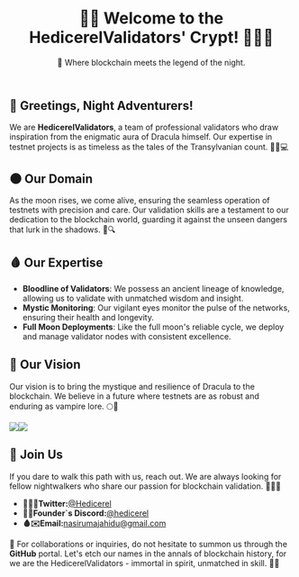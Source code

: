<body>
    <main>
        <header style="align: center;">
            <h1 style="align: center;">🏰🌙 Welcome to the HedicerelValidators' Crypt! 🧛‍♂️🦇</h1>
            <p style="align: center;">🌙 Where blockchain meets the legend of the night.</p>
        </header>
        <article>
            <section>
                <h2>👋 Greetings, Night Adventurers!</h2>
                <p>We are <strong>HedicerelValidators</strong>, a team of professional validators who draw inspiration from the enigmatic aura of Dracula himself. Our expertise in testnet projects is as timeless as the tales of the Transylvanian count. 🧛‍♂️💻</p>
            </section>
            <section>
                <h2>🌑 Our Domain</h2>
                <p>As the moon rises, we come alive, ensuring the seamless operation of testnets with precision and care. Our validation skills are a testament to our dedication to the blockchain world, guarding it against the unseen dangers that lurk in the shadows. 🦇🔍</p>
            </section>
            <section>
                <h2>🩸 Our Expertise</h2>
                <ul>
                    <li><strong>Bloodline of Validators</strong>: We possess an ancient lineage of knowledge, allowing us to validate with unmatched wisdom and insight.</li>
                    <li><strong>Mystic Monitoring</strong>: Our vigilant eyes monitor the pulse of the networks, ensuring their health and longevity.</li>
                    <li><strong>Full Moon Deployments</strong>: Like the full moon's reliable cycle, we deploy and manage validator nodes with consistent excellence.</li>
                </ul>
            </section>
            <section>
                <h2>🔮 Our Vision</h2>
                <p>Our vision is to bring the mystique and resilience of Dracula to the blockchain. We believe in a future where testnets are as robust and enduring as vampire lore. 🌕🌌</p>
                <div style="display: flex; flex-direction: row;">
                    <img src="https://pbs.twimg.com/profile_images/1762204546913468416/KBZhJfhC_200x200.jpg">
                    <img src="https://pbs.twimg.com/profile_images/1666366346492542977/ywO_kmkx_200x200.jpg">
                </div>
            </section>
            <section>
                <h2>🤝 Join Us</h2>
                <p>If you dare to walk this path with us, reach out. We are always looking for fellow nightwalkers who share our passion for blockchain validation. 🧛‍♂️💬</p>
                <ul>
                    <li>
                        <strong>🧛‍♂️💬Twitter:</strong><a href="https://x.com/Hedicerel">@Hedicerel</a>
                    </li>
                    <li>
                        <strong>🔮💬Founder`s Discord:</strong><a href="https://discord.com/users/847042463402426399">@hedicerel</a>
                    </li>
                    <li>
                        <strong>🩸✉️Email:</strong><a href="mailto:nasirumajahidu@gmail.com">nasirumajahidu@gmail.com</a>
                    </li>
                </ul>
            </section>
        </article>
        <footer>
            <p>📧 For collaborations or inquiries, do not hesitate to summon us through the <strong>GitHub</strong> portal. Let's etch our names in the annals of blockchain history, for we are the HedicerelValidators - immortal in spirit, unmatched in skill. 🦇🌌</p>
        </footer>
    </main>
</body>
